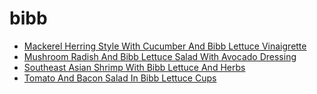 # bibb

 * [Mackerel Herring Style With Cucumber And Bibb Lettuce Vinaigrette](../../index/m/mackerel-herring-style-with-cucumber-and-bibb-lettuce-vinaigrette-231042.json)
 * [Mushroom Radish And Bibb Lettuce Salad With Avocado Dressing](../../index/m/mushroom-radish-and-bibb-lettuce-salad-with-avocado-dressing-101527.json)
 * [Southeast Asian Shrimp With Bibb Lettuce And Herbs](../../index/s/southeast-asian-shrimp-with-bibb-lettuce-and-herbs-14559.json)
 * [Tomato And Bacon Salad In Bibb Lettuce Cups](../../index/t/tomato-and-bacon-salad-in-bibb-lettuce-cups-12231.json)
